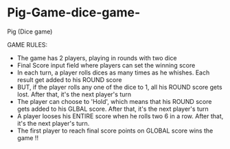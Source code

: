 # Pig-Game-dice-game-
Pig (Dice game)

GAME RULES:

- The game has 2 players, playing in rounds with two dice
- Final Score input field where players can set the winning score
- In each turn, a player rolls dices as many times as he whishes. Each result get added to his ROUND score
- BUT, if the player rolls any one of the dice to 1, all his ROUND score gets lost. After that, it's the next player's turn
- The player can choose to 'Hold', which means that his ROUND score gets added to his GLBAL score. After that, it's the next player's turn
- A player looses his ENTIRE score when he rolls two 6 in a row. After that, it's the next player's turn.
- The first player to reach final score points on GLOBAL score wins the game !!
